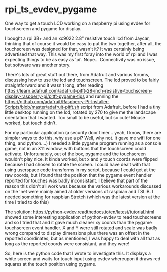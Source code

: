 # rpi_ts_evdev_pygame
One way to get a touch LCD working on a raspberry pi using evdev for touchscreen and pygame for display.

I bought a rpi 3B+ and an xc9022 2.8" resistive touch lcd from Jaycar, thinking that of course it would be easy to put the two together, after all,  the touchscreen was designed for that, wasn't it? It was certainly being advertised that way. This was my first foray into the world of rpi and I was expecting things to be as easy as 'pi'. Nope... Connectivity was no issue, but software was another story.

There's lots of great stuff out there, from Adafruit and various forums, discussing how to use the lcd and touchscreen. The lcd proved to be fairly straightforward and it wasn't long, after reading https://learn.adafruit.com/adafruit-pitft-28-inch-resistive-touchscreen-display-raspberry-pi/pitft-pygame-tips and running the https://github.com/adafruit/Raspberry-Pi-Installer-Scripts/blob/master/adafruit-pitft.sh script from Adafruit, before I had a tiny little desktop running on the lcd, rotated by 270 to give me the landscape orientation that I wanted. Too small to be useful, but so cute! Mouse worked, but touch didn't.

For my particular application (a security door timer... yeah, I know, there are simpler ways to do this, why use a pi? Well, why not. It gave me wifi for one thing, and python....) I needed a little pygame program running as a console game, not in an X11 window, with buttons that the touchscreen could activate. Unfortunately, out of the box, pygame and the touchscreen wouldn't play nice. It kinda worked, but x and y touch coords were flipped because I had chosen to rotate the screen. I could have dealt with that using userspace code transforms in my script, because I could get at the raw coords, but I found that the position that the pygame event handler reported for touches was badly inconsistant. I believe that part of the reason this didn't all work was because the various workarounds discussed on the 'net were mainly aimed at older versions of raspbian and TSLIB. I needed something for raspbian Stretch (which was the latest version at the time I tried to do this)

The solution:
https://python-evdev.readthedocs.io/en/latest/tutorial.html showed some interesting application of python-evdev to read touchscreens and so I tried that and it gave much cleaner xy coords than the pygame touchscreen event handler. X and Y were still rotated and scale was badly wrong compared to display dimensions plus there was an offset in the reported coordinates, but as mentioned, I was happy to deal with all that as long as the reported coords were consistant, and they were!

So, here is the python code that I wrote to investigate this. It displays a white screen and waits for touch input using evdev whereupon it draws red squares at the touch position using pygame.
